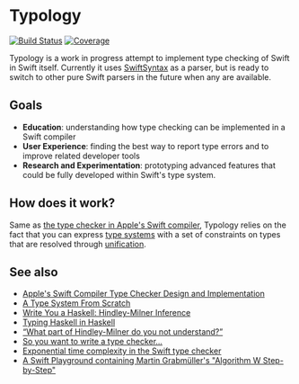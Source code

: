# Typology

[![Build Status](https://dev.azure.com/max0484/max/_apis/build/status/MaxDesiatov.Typology?branchName=master)](https://dev.azure.com/max0484/max/_build/latest?definitionId=1&branchName=master)
[![Coverage](https://img.shields.io/codecov/c/github/MaxDesiatov/Typology/master.svg?style=flat)](https://codecov.io/gh/maxdesiatov/Typology)

Typology is a work in progress attempt to implement type checking of Swift in Swift itself.
Currently it uses [SwiftSyntax](https://github.com/apple/swift-syntax) as a parser, but is ready
to switch to other pure Swift parsers in the future when any are available.

## Goals

* **Education**: understanding how type checking can be implemented in a Swift
  compiler
* **User Experience**: finding the best way to report type errors and to improve
  related developer tools
* **Research and Experimentation**: prototyping advanced features that could be
  fully developed within Swift's type system.

## How does it work?

Same as [the type checker in Apple's Swift
compiler](https://github.com/apple/swift/blob/master/docs/TypeChecker.rst),
Typology relies on the fact that you can express [type
systems](https://en.m.wikipedia.org/wiki/Hindley–Milner_type_system) with a set of constraints
on types that are resolved through [unification](https://en.wikipedia.org/wiki/Unification_(computer_science)).

## See also

* [Apple's Swift Compiler Type Checker Design and Implementation](https://github.com/apple/swift/blob/master/docs/TypeChecker.rst)
* [A Type System From Scratch](https://www.youtube.com/watch?v=IbjoA5xVUq0)
* [Write You a Haskell: Hindley-Milner Inference](http://dev.stephendiehl.com/fun/006_hindley_milner.html)
* [Typing Haskell in Haskell](http://web.cecs.pdx.edu/~mpj/thih/TypingHaskellInHaskell.html)
* [“What part of Hindley-Milner do you not understand?”](https://stackoverflow.com/questions/12532552/what-part-of-hindley-milner-do-you-not-understand)
* [So you want to write a type checker...](http://languagengine.co/blog/so-you-want-to-write-a-type-checker/)
* [Exponential time complexity in the Swift type checker](https://www.cocoawithlove.com/blog/2016/07/12/type-checker-issues.html)
* [A Swift Playground containing Martin Grabmüller's "Algorithm W Step-by-Step"](https://gist.github.com/CodaFi/ca35a0c22fbd96eca505b5df45f2509e)
